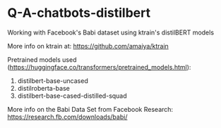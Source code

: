 # Q-A-chatbots-distilbert
Working with Facebook's Babi dataset using ktrain's distilBERT models

More info on ktrain at: https://github.com/amaiya/ktrain

Pretrained models used (https://huggingface.co/transformers/pretrained_models.html):
1. distilbert-base-uncased
2. distilroberta-base
3. distilbert-base-cased-distilled-squad

More info on the Babi Data Set from Facebook Research: https://research.fb.com/downloads/babi/

